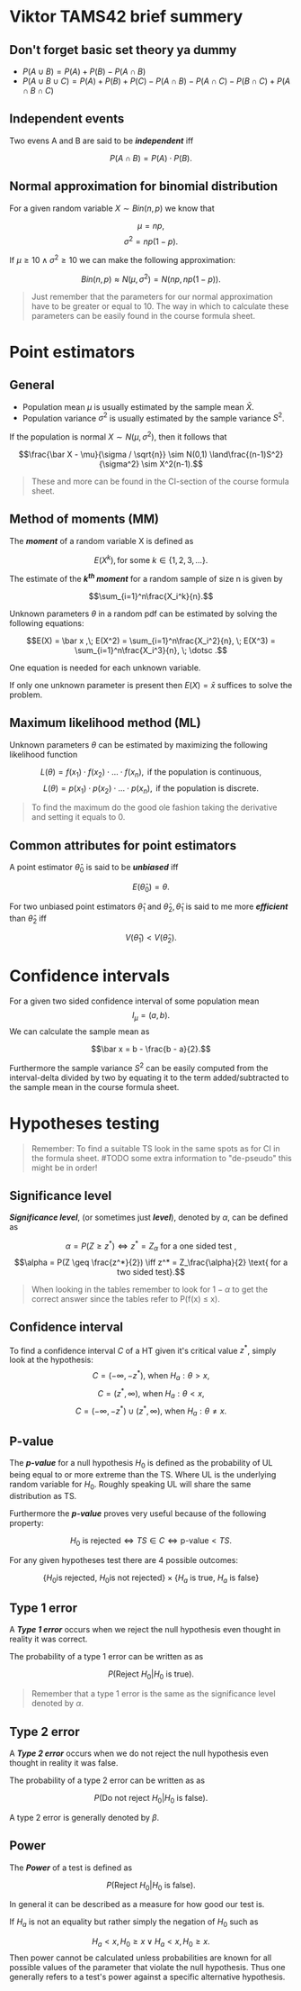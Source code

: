 
# **Viktor TAMS42 brief summery**

## **Don't forget basic set theory ya dummy**
* $P(A\cup B) = P(A) + P(B) - P(A \cap B)$
* $P(A\cup B \cup C) = P(A) + P(B) + P(C) - P(A \cap B) - P(A \cap C) - P(B \cap C) + P(A \cap B \cap C)$

## **Independent events** ##
Two evens A and B are said to be ***independent*** iff

$$P(A \cap B ) = P(A) \cdot P(B).$$

## **Normal approximation for binomial distribution**

For a given random variable $X \sim Bin(n, p)$ we know that

$$\mu = np,$$
$$\sigma^2 = np(1-p).$$

If $\mu \geq 10 \land \sigma^2 \geq 10$ we can make the following approximation:

$$Bin(n, p) \approx N(\mu, \sigma^2) = N(np, np(1-p)).$$

>Just remember that the parameters for our normal approximation have to be greater or equal to 10. The way in which to calculate these parameters can be easily found in the course formula sheet.

# **Point estimators**
## **General**
*  Population mean $\mu$ is usually estimated by the sample mean $\bar X$.
*  Population variance $\sigma^2$ is usually estimated by the sample variance $S^2$.

If the population is normal $X \sim N(\mu,\sigma^2)$, then it follows that

$$\frac{\bar X - \mu}{\sigma / \sqrt{n}} \sim N(0,1) \land\frac{(n-1)S^2}{\sigma^2} \sim X^2(n-1).$$

>These and more can be found in the CI-section of the course formula sheet.


## **Method of moments (MM)**
The ***moment*** of a random variable X is defined as

$$E(X^k), \text{for some } k \in \{1,2,3,\dots\}.$$

The estimate of the ***$k^{th}$ moment*** for a random sample of size n is given by

$$\sum_{i=1}^n\frac{X_i^k}{n}.$$

Unknown parameters $\theta$ in a random pdf can be estimated by solving the following equations:

$$E(X) = \bar x ,\; E(X^2) = \sum_{i=1}^n\frac{X_i^2}{n}, \; E(X^3) = \sum_{i=1}^n\frac{X_i^3}{n}, \; \dotsc .$$

One equation is needed for each unknown variable.

If only one unknown parameter is present then $E(X) = \bar{x}$ suffices to solve the problem.

## **Maximum likelihood method (ML)**

Unknown parameters $\theta$ can be estimated by maximizing the following likelihood function

$$L(\theta) = f(x_1)\cdot f(x_2) \cdot \dotsc \cdot f(x_n), \text{ if the population is continuous,}$$
$$L(\theta) = p(x_1)\cdot p(x_2) \cdot \dotsc \cdot p(x_n), \text{ if the population is discrete.}$$

>To find the maximum do the good ole fashion taking the derivative  and setting it equals to 0.

## **Common attributes for point estimators**

 A point estimator $\hat\theta_0$ is said to be ***unbiased*** iff

$$E(\hat\theta_0) = \theta.$$

 For two unbiased point estimators $\hat\theta_1 \text{ and } \hat\theta_2, \hat\theta_1$ is said to  me more ***efficient*** than $\hat\theta_2$ iff

$$V(\hat\theta_1) < V(\hat\theta_2).$$

# **Confidence intervals**
For a given two sided confidence interval of some population mean
$$I_\mu = (a, b).$$
We can calculate the sample mean as

$$\bar x = b - \frac{b - a}{2}.$$

Furthermore the sample variance $S^2$ can be easily computed from the interval-delta divided by two by equating it to the term added/subtracted to the sample mean in the course formula sheet.

# **Hypotheses testing**
>Remember: To find a suitable TS look in the same spots as for CI in the formula sheet. #TODO some extra information to "de-pseudo" this might  be in order!

## **Significance level**
***Significance level***, (or sometimes just ***level***), denoted by $\alpha$, can be defined as 

$$\alpha = P(Z \geq z^*) \iff z^*  = Z_\alpha\text{ for a one sided test },$$
$$\alpha = P(Z \geq \frac{z^*}{2}) \iff z^*  = Z_\frac{\alpha}{2} \text{ for a two sided test}.$$


>When looking in the tables remember to look for $1-\alpha$ to get the correct answer since the tables refer to P(f(x) $\leq$ x).

## **Confidence interval**
To find a confidence interval $C$ of a HT given it's critical value $z^*$, simply look at the hypothesis:
$$C= (-\infty , -z^* ) \text{, when } H_a: \theta > x,$$
$$C= (z^*, \infty) \text{, when } H_a: \theta < x,$$
$$C= (-\infty , -z^*) \cup (z^*, \infty) \text{, when } H_a: \theta \neq x.$$

## **P-value**
The ***p-value*** for a null hypothesis $H_0$ is defined as the probability of UL being equal to or more extreme than the TS. Where UL is the underlying random variable for $H_0$. Roughly speaking UL will share the same distribution as TS.

Furthermore the ***p-value*** proves very useful because of the following property:

$$H_0\text{ is rejected} \iff TS \in C \iff \text{p-value} < TS.$$

For any given hypotheses test there are 4 possible outcomes:

$$\{H_0 \text{is rejected, } H_0 \text{is not rejected}\}\times\{H_a \text{ is true, } H_a \text{ is false}\}$$

## **Type 1 error**
A ***Type 1 error*** occurs when we reject the null hypothesis even thought in reality it was correct.

The probability of a type 1 error can be written as as

$$P(\text{Reject } H_0 | H_0 \text{ is true}).$$

>Remember that a type 1 error is the  same as the significance level denoted by $\alpha$. 

## **Type 2 error**
A ***Type 2 error*** occurs when we do not reject the null hypothesis even thought in reality it was false.

The probability of a type 2 error can be written as as

$$P(\text{Do not reject } H_0 | H_0 \text{ is false}).$$

A type 2 error is generally denoted by $\beta$.

## **Power**
The ***Power*** of a test is defined as

$$P(\text{Reject } H_0 | H_0 \text{ is false}).$$

In general it can be described as a measure for how good our test is.

If $H_a$ is not an equality but rather simply the negation of $H_0$ such as

$$H_a < x, H_0 \geq x  \lor H_a < x, H_0 \geq x .$$
Then power cannot be calculated unless probabilities are known for all possible values of the parameter that violate the null hypothesis. Thus one generally refers to a test's power against a specific alternative hypothesis.




